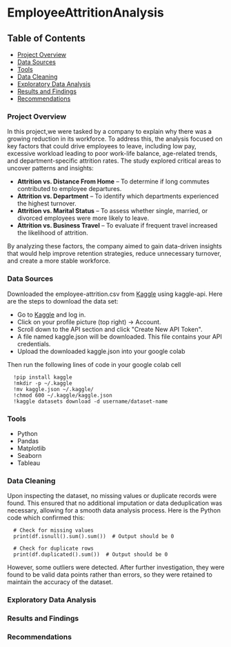 # EmployeeAttritionAnalysis
## Table of Contents
  - [Project Overview](#project-overview)
  - [Data Sources](#data-sources)
  - [Tools](#tools)
  - [Data Cleaning](#data-cleaning)
  - [Exploratory Data Analysis](#exploratory-data-analysis)
  - [Results and Findings](#results-and-findings)
  - [Recommendations](#recommendations)
### Project Overview
In this project,we were tasked by a company to explain why there was a growing reduction in its workforce. To address this, the analysis focused on key factors that could drive employees to leave, including low pay, excessive workload leading to poor work-life balance, age-related trends, and department-specific attrition rates.
The study explored critical areas to uncover patterns and insights:
   - **Attrition vs. Distance From Home** – To determine if long commutes contributed to employee departures.
   - **Attrition vs. Department** – To identify which departments experienced the highest turnover.
   - **Attrition vs. Marital Status** – To assess whether single, married, or divorced employees were more likely to leave.
   - **Attrition vs. Business Travel** – To evaluate if frequent travel increased the likelihood of attrition.
     
By analyzing these factors, the company aimed to gain data-driven insights that would help improve retention strategies, reduce unnecessary turnover, and create a more stable workforce.
### Data Sources
Downloaded the employee-attrition.csv from [Kaggle](https://www.kaggle.com/datasets) using kaggle-api.
Here are the steps to download the data set:
  - Go to [Kaggle](https://www.kaggle.com/) and log in.
  - Click on your profile picture (top right) → Account.
  - Scroll down to the API section and click "Create New API Token".
  - A file named kaggle.json will be downloaded. This file contains your API credentials.
  - Upload the downloaded kaggle.json into your google colab

Then run the following lines of code in your google colab cell
```
  !pip install kaggle
  !mkdir -p ~/.kaggle
  !mv kaggle.json ~/.kaggle/
  !chmod 600 ~/.kaggle/kaggle.json
  !kaggle datasets download -d username/dataset-name
```
### Tools
  - Python
  - Pandas
  - Matplotlib
  - Seaborn
  - Tableau
### Data Cleaning
Upon inspecting the dataset, no missing values or duplicate records were found. This ensured that no additional imputation or data deduplication was necessary, allowing for a smooth data analysis process.
Here is the Python code which confirmed this:
```
  # Check for missing values
  print(df.isnull().sum().sum())  # Output should be 0
  
  # Check for duplicate rows
  print(df.duplicated().sum())  # Output should be 0
```
However, some outliers were detected. After further investigation, they were found to be valid data points rather than errors, so they were retained to maintain the accuracy of the dataset.
### Exploratory Data Analysis
### Results and Findings
### Recommendations
